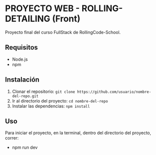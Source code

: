# PROYECTO WEB - ROLLING-DETAILING (Front)

Proyecto final del curso FullStack de RollingCode-School.

## Requisitos

* Node.js
* npm

## Instalación

1. Clonar el repositorio: `git clone https://github.com/usuario/nombre-del-repo.git`
2. Ir al directorio del proyecto: `cd nombre-del-repo`
3. Instalar las dependencias: `npm install`

## Uso

Para iniciar el proyecto, en la terminal, dentro del directorio del proyecto, correr:

* npm run dev

